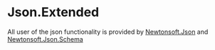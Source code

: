 # Json.Extended

All user of the json functionality is provided by [Newtonsoft.Json](http://www.newtonsoft.com/json) and [Newtonsoft.Json.Schema](http://www.newtonsoft.com/jsonschema)